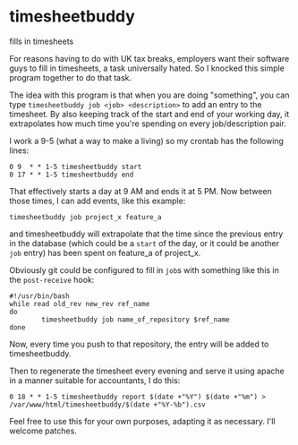 # timesheetbuddy
fills in timesheets

For reasons having to do with UK tax breaks, employers want their software guys
to fill in timesheets, a task universally hated. So I knocked this simple
program together to do that task.

The idea with this program is that when you are doing "something", you can type
`timesheetbuddy job <job> <description>` to add an entry to the timesheet. By
also keeping track of the start and end of your working day, it extrapolates
how much time you're spending on every job/description pair.

I work a 9-5 (what a way to make a living) so my crontab has the following
lines:

```
0 9  * * 1-5 timesheetbuddy start
0 17 * * 1-5 timesheetbuddy end
```

That effectively starts a day at 9 AM and ends it at 5 PM. Now between those
times, I can add events, like this example:

```
timesheetbuddy job project_x feature_a
```

and timesheetbuddy will extrapolate that the time since the previous entry in
the database (which could be a `start` of the day, or it could be another `job`
entry) has been spent on feature_a of project_x.

Obviously git could be configured to fill in `job`s with something like this in
the `post-receive` hook:

```
#!/usr/bin/bash
while read old_rev new_rev ref_name
do
        timesheetbuddy job name_of_repository $ref_name
done
```

Now, every time you push to that repository, the entry will be added to
timesheetbuddy.

Then to regenerate the timesheet every evening and serve it using apache in a
manner suitable for accountants, I do this:

```
0 18 * * 1-5 timesheetbuddy report $(date +"%Y") $(date +"%m") > /var/www/html/timesheetbuddy/$(date +"%Y-%b").csv
```

Feel free to use this for your own purposes, adapting it as necessary. I'll
welcome patches.
